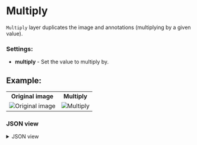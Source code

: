 # Multiply

`Multiply` layer duplicates the image and annotations (multiplying by a given value).

### Settings:

- **multiply** - Set the value to multiply by.

## Example:

<table>
<tr>
<td style="text-align:center"><strong>Original image</strong></td>
<td style="text-align:center"><strong>Multiply</strong></td>
</tr>
<tr>
<td> <img src="https://github.com/supervisely-ecosystem/dtl-v2/assets/79905215/22476d1c-684b-4ce0-9675-ba5fc5b34370" alt="Original image" /> </td>
<td> <img src="https://github.com/supervisely-ecosystem/dtl-v2/assets/79905215/a1b22351-c8b9-406e-8bce-37af6e13c2fa" alt="Multiply" /> </td>
</tr>
</table>

### JSON view


<details>
  <summary>JSON view</summary>
<pre>
{
  "action": "multiply",
  "src": ["$data_5"],
  "dst": "$multiply_12",
  "settings": {
    "multiply": 2
  }
}
</pre>
</details>
